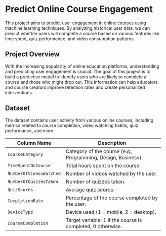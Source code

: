 # Predict Online Course Engagement

This project aims to predict user engagement in online courses using machine learning techniques. By analyzing historical user data, we can predict whether users will complete a course based on various features like time spent, quiz performance, and video consumption patterns.

## Project Overview
With the increasing popularity of online education platforms, understanding and predicting user engagement is crucial. The goal of this project is to build a predictive model to identify users who are likely to complete a course and those who might drop out. This information can help educators and course creators improve retention rates and create personalized interventions.

## Dataset
The dataset contains user activity from various online courses, including metrics related to course completion, video watching habits, quiz performance, and more.

| Column Name              | Description                                                    |
|--------------------------|----------------------------------------------------------------|
| `CourseCategory`         | Category of the course (e.g., Programming, Design, Business).  |
| `TimeSpentOnCourse`      | Total hours spent on the course.                               |
| `NumberOfVideosWatched`  | Number of videos watched by the user.                          |
| `NumberOfQuizzesTaken`   | Number of quizzes taken.                                       |
| `QuizScores`             | Average quiz scores.                                           |
| `CompletionRate`         | Percentage of the course completed by the user.                |
| `DeviceType`             | Device used (1 = mobile, 2 = desktop).                         |
| `CourseCompletion`       | Target variable: 1 if the course is completed, 0 otherwise.    |
